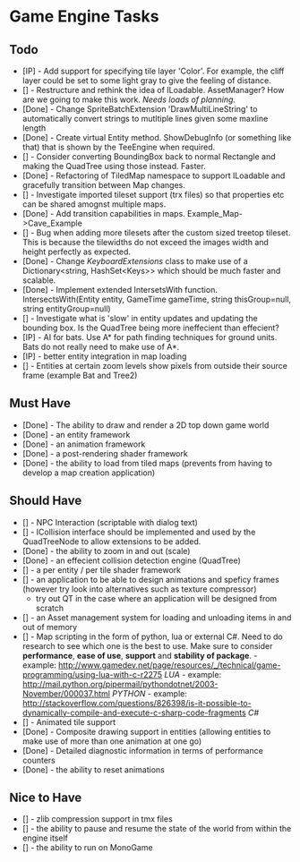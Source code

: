 Game Engine Tasks
=================

Todo
----

- [IP] - Add support for specifying tile layer 'Color'. For example, the cliff layer could be set to some light gray to give the feeling of distance.
- [] - Restructure and rethink the idea of ILoadable. AssetManager? How are we going to make this work. *Needs loads of planning.*
- [Done] - Change SpriteBatchExtension 'DrawMultiLineString' to automatically convert strings to mutltiple lines given some maxline length
- [Done] - Create virtual Entity method. ShowDebugInfo (or something like that) that is shown by the TeeEngine when required.
- [] - Consider converting BoundingBox back to normal Rectangle and making the QuadTree using those instead. Faster.
- [Done] - Refactoring of TiledMap namespace to support ILoadable and gracefully transition between Map changes.
- [] - Investigate imported tileset support (trx files) so that properties etc can be shared amognst multiple maps.
- [Done] - Add transition capabilities in maps. Example_Map->Cave_Example
- [] - Bug when adding more tilesets after the custom sized treetop tileset. This is because the tilewidths do not exceed the images width and height perfectly as expected.
- [Done] - Change *KeyboardExtensions* class to make use of a Dictionary&lt;string, HashSet&lt;Keys&gt;&gt; which should be much faster and scalable.
- [Done] - Implement extended IntersetsWith function. IntersectsWith(Entity entity, GameTime gameTime, string thisGroup=null, string entityGroup=null)
- [] - Investigate what is 'slow' in entity updates and updating the bounding box. Is the QuadTree being more ineffecient than effecient?
- [IP] - AI for bats. Use A* for path finding techniques for ground units. Bats do not really need to make use of A*.
- [IP] - better entity integration in map loading
- [] - Entities at certain zoom levels show pixels from outside their source frame (example Bat and Tree2)

Must Have
---------

- [Done] - The ability to draw and render a 2D top down game world
- [Done] - an entity framework
- [Done] - an animation framework
- [Done] - a post-rendering shader framework
- [Done] - the ability to load from tiled maps (prevents from having to develop a map creation application)

Should Have
-----------
- [] - NPC Interaction (scriptable with dialog text)
- [] - ICollision interface should be implemented and used by the QuadTreeNode to allow extensions to be added.
- [Done] - the ability to zoom in and out (scale)
- [Done] - an effecient collision detection engine (QuadTree)
- [] - a per entity / per tile shader framework
- [] - an application to be able to design animations and speficy frames (however try look into alternatives such as texture compressor)
  - try out QT in the case where an application will be designed from scratch
- [] - an Asset management system for loading and unloading items in and out of memory
- [] - Map scripting in the form of python, lua or external C#. Need to do research to see which one is the best to use. Make sure to consider **performance**, **ease of use**, **support** and **stability of package**.
       - example: http://www.gamedev.net/page/resources/_/technical/game-programming/using-lua-with-c-r2275 *LUA*
       - example: http://mail.python.org/pipermail/pythondotnet/2003-November/000037.html *PYTHON*
       - example: http://stackoverflow.com/questions/826398/is-it-possible-to-dynamically-compile-and-execute-c-sharp-code-fragments *C#*
- [] - Animated tile support
- [Done] - Composite drawing support in entities (allowing entities to make use of more than one animation at one go)
- [Done] - Detailed diagnostic information in terms of performance counters
- [Done] - the ability to reset animations

Nice to Have
------------

- [] - zlib compression support in tmx files
- [] - the ability to pause and resume the state of the world from within the engine itself
- [] - the ability to run on MonoGame
